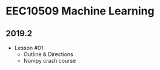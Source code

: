 # EEC10509 Machine Learning 
## 2019.2

- Lesson #01
  - Outline & Directions
  - Numpy crash course
